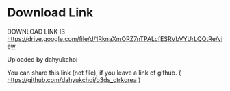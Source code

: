 # Download Link

DOWNLOAD LINK IS https://drive.google.com/file/d/1RknaXmORZ7nTPALcfESRVbVYUrLQQtRe/view

Uploaded by dahyukchoi

You can share this link (not file), if you leave a link of github. ( https://github.com/dahyukchoi/o3ds_ctrkorea )
